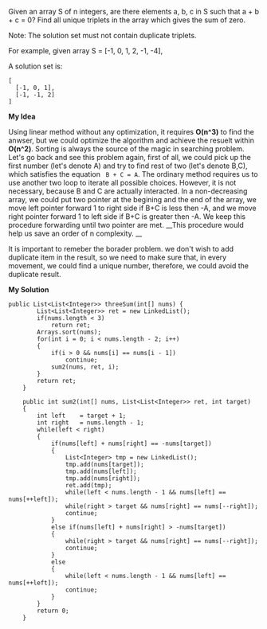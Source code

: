 Given an array S of n integers, are there elements a, b, c in S such that a + b + c = 0? Find all unique triplets in the array which gives the sum of zero.

Note: The solution set must not contain duplicate triplets.

For example, given array S = [-1, 0, 1, 2, -1, -4],

A solution set is:

```
[
  [-1, 0, 1],
  [-1, -1, 2]
]
```

__My Idea__

Using linear method without any optimization, it requires __O(n^3)__ to find the anwser, but we could optimize the algorithm and achieve the resuelt within __O(n^2)__. Sorting is always the source of the magic in searching problem. Let's go back and see this problem again, first of all, we could pick up the first number (let's denote A) and try to find rest of two (let's denote B,C), which satisfies the equation ``` B + C = A```. The ordinary method requires us to use another two loop to iterate all possible choices. However, it is not necessary, because B and C are actually interacted. In a non-decreasing array, we could put two pointer at the begining and the end of the array, we move left pointer forward 1 to right side if B+C is less then -A, and we move right pointer forward 1 to left side if B+C is greater then -A. We keep this procedure forwarding until two pointer are met. __This procedure would help us save an order of n complexity. __

It is important to remeber the borader problem. we don't wish to add duplicate item in the result, so we need to make sure that, in every movement, we could find a unique number, therefore, we could avoid the duplicate result.



__My Solution__

```
public List<List<Integer>> threeSum(int[] nums) {
        List<List<Integer>> ret = new LinkedList();
        if(nums.length < 3)
            return ret;
        Arrays.sort(nums);
        for(int i = 0; i < nums.length - 2; i++)
        {
            if(i > 0 && nums[i] == nums[i - 1])
                continue;
            sum2(nums, ret, i);
        }
        return ret;
    }
    
    public int sum2(int[] nums, List<List<Integer>> ret, int target)
    {
        int left    = target + 1;
        int right   = nums.length - 1;
        while(left < right)
        {
            if(nums[left] + nums[right] == -nums[target])
            {
                List<Integer> tmp = new LinkedList();
                tmp.add(nums[target]);
                tmp.add(nums[left]);
                tmp.add(nums[right]);
                ret.add(tmp);
                while(left < nums.length - 1 && nums[left] == nums[++left]);
                while(right > target && nums[right] == nums[--right]);
                continue;
            }
            else if(nums[left] + nums[right] > -nums[target])
            {   
                while(right > target && nums[right] == nums[--right]);
                continue;
            }
            else
            {   
                while(left < nums.length - 1 && nums[left] == nums[++left]);
                continue;
            }
        }
        return 0;
    }
```
